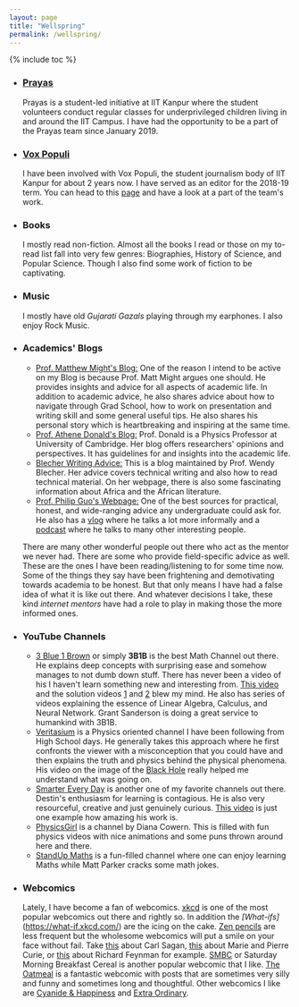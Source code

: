 ```yaml
---
layout: page
title: "Wellspring"
permalink: /wellspring/
---
```

{% include toc %}
+ ### **[Prayas](https://dora.iitk.ac.in/dora/prayas)**
  Prayas is a student-led initiative at IIT Kanpur where the student volunteers conduct regular classes for underprivileged children living in and around the IIT Campus. I have had the opportunity to be a part of the Prayas team since January 2019.

+ ### **[Vox Populi](http://voxiitk.com/)**
  I have been involved with Vox Populi, the student journalism body of IIT Kanpur for about 2 years now. I have served as an editor for the 2018-19 term. You can head to this [page](http://voxiitk.com/) and have a look at a part of the team's work.

+ ### **Books**
  I mostly read non-fiction. Almost all the books I read or those on my to-read list fall into very few genres: Biographies, History of Science, and Popular Science. Though I also find some work of fiction to be captivating.

+ ### **Music**
  I mostly have old *Gujarati Gazals* playing through my earphones. I also enjoy Rock Music.

+ ### **Academics' Blogs**
  + [Prof. Matthew Might's Blog:](http://matt.might.net/articles/) One of the reason I intend to be active on my Blog is because Prof. Matt Might argues one should. He provides insights and advice for all aspects of academic life. In addition to academic advice, he also shares advice about how to navigate through Grad School, how to work on presentation and writing skill and some general useful tips. He also shares his personal story which is heartbreaking and inspiring at the same time.
  + [Prof. Athene Donald's Blog:](http://occamstypewriter.org/athenedonald/) Prof. Donald is a Physics Professor at University of Cambridge. Her blog offers researchers' opinions and perspectives. It has guidelines for and insights into the academic life.
  + [Blecher Writing Advice:](https://wendybelcher.com/writing-advice/) This is a blog maintained by Prof. Wendy Blecher. Her advice covers technical writing and also how to read technical material. On her webpage, there is also some fascinating information about Africa and the African literature.
  + [Prof. Philip Guo's Webpage:](http://pgbovine.net/index.html) One of the best sources for practical, honest, and wide-ranging advice any undergraduate could ask for. He also has a [vlog](http://pgbovine.net/PG-Vlog-summary.htm) where he talks a lot more informally and a [podcast](http://pgbovine.net/PG-Podcast-summary.htm) where he talks to many other interesting people.

  There are many other wonderful people out there who act as the mentor we never had. There are some who provide field-specific advice as well. These are the ones I have been reading/listening to for some time now. Some of the things they say have been frightening and demotivating towards academia to be honest. But that only means I have had a false idea of what it is like out there. And whatever decisions I take, these kind *internet mentors* have had a role to play in making those the more informed ones.

+ ### **YouTube Channels**
  + [3 Blue 1 Brown](https://www.youtube.com/channel/UCYO_jab_esuFRV4b17AJtAw) or simply **3B1B** is the best Math Channel out there. He explains deep concepts with surprising ease and somehow manages to not dumb down stuff. There has never been a video of his I haven't learn something new and interesting from. [This video](https://www.youtube.com/watch?v=HEfHFsfGXjs&feature=youtu.be) and the solution videos [1](https://www.youtube.com/watch?v=jsYwFizhncE) and [2](https://www.youtube.com/watch?v=brU5yLm9DZM) blew my mind. He also has series of videos explaining the essence of Linear Algebra, Calculus, and Neural Network. Grant Sanderson is doing a great service to humankind with 3B1B.
  + [Veritasium](https://www.youtube.com/user/1veritasium) is a Physics oriented channel I have been following from High School days. He generally takes this approach where he first confronts the viewer with a misconception that you could have and then explains the truth and physics behind the physical phenomena. His video on the image of the [Black Hole](https://www.youtube.com/watch?v=S_GVbuddri8) really helped me understand what was going on.
  + [Smarter Every Day](https://www.youtube.com/user/destinws2) is another one of my favorite channels out there. Destin's enthusiasm for learning is contagious. He is also very resourceful, creative and just genuinely curious. [This video](https://www.youtube.com/watch?v=Oai7HUqncAA) is just one example how amazing his work is.
  + [PhysicsGirl](https://www.youtube.com/user/physicswoman) is a channel by Diana Cowern. This is filled with fun physics videos with nice animations and some puns thrown around here and there.
  + [StandUp Maths](https://www.youtube.com/user/standupmaths) is a fun-filled channel where one can enjoy learning Maths while Matt Parker cracks some math jokes.
+ ### **Webcomics**<br>
  Lately, I have become a fan of webcomics. [xkcd](https://www.xkcd.com/) is one of the most popular webcomics out there and rightly so. In addition the *[What-ifs]*(https://what-if.xkcd.com/) are the icing on the cake.
  [Zen pencils](https://zenpencils.com/) are less frequent but the wholesome webcomics will put a smile on your face without fail. Take [this](https://zenpencils.com/comic/100-carl-sagan-pale-blue-dot/) about Carl Sagan, [this](https://zenpencils.com/comic/curie/) about Marie and Pierre Curie, or [this](https://zenpencils.com/comic/137-richard-feynman-the-beauty-of-a-flower/) about Richard Feynman for example.
  [SMBC](www.smbc-comics.com) or Saturday Morning Breakfast Cereal is another popular webcomic that I like.
  [The Oatmeal](https://theoatmeal.com/) is a fantastic webcomic with posts that are sometimes very silly and funny and sometimes long and thoughtful. Other webcomics I like are [Cyanide & Happiness](http://explosm.net/) and [Extra Ordinary](https://www.exocomics.com/).
